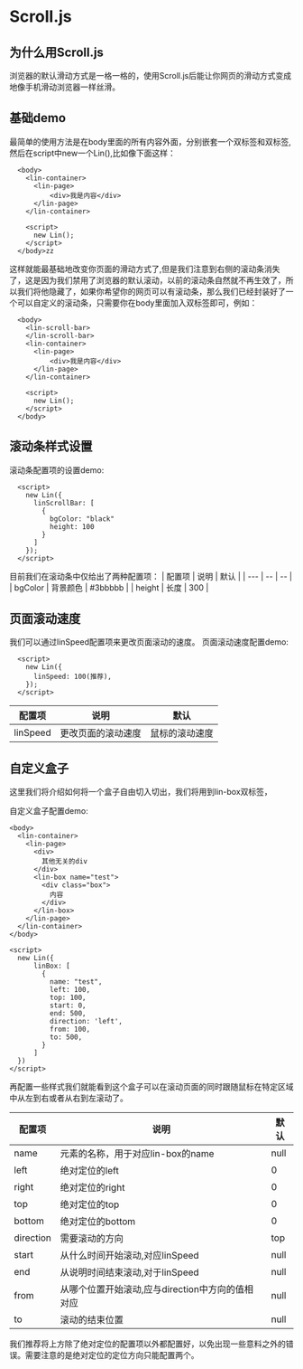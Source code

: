 # Scroll.js
## 为什么用Scroll.js
浏览器的默认滑动方式是一格一格的，使用Scroll.js后能让你网页的滑动方式变成地像手机滑动浏览器一样丝滑。
## 基础demo
最简单的使用方法是在body里面的所有内容外面，分别嵌套一个<lin-container>双标签和<lin-page>双标签,然后在script中new一个Lin(),比如像下面这样：
```
  <body>
    <lin-container>
      <lin-page>
          <div>我是内容</div>
      </lin-page>
    </lin-container>

    <script>
      new Lin();
    </script>
  </body>zz
```
这样就能最基础地改变你页面的滑动方式了,但是我们注意到右侧的滚动条消失了，这是因为我们禁用了浏览器的默认滚动，以前的滚动条自然就不再生效了，所以我们将他隐藏了，如果你希望你的网页可以有滚动条，那么我们已经封装好了一个可以自定义的滚动条，只需要你在body里面加入<lin-scroll-bar>双标签即可，例如：
```
  <body>
    <lin-scroll-bar>
    </lin-scroll-bar>
    <lin-container>
      <lin-page>
          <div>我是内容</div>
      </lin-page>
    </lin-container>

    <script>
      new Lin();
    </script>
  </body>
```
## 滚动条样式设置
滚动条配置项的设置demo:
```
  <script>
    new Lin({
      linScrollBar: [
        {
          bgColor: "black"
          height: 100
        }
      ]
    });
  </script>
```
目前我们在滚动条中仅给出了两种配置项：
| 配置项 | 说明 | 默认 |
| --- | -- | -- |
| bgColor | 背景颜色 | #3bbbbb |
| height | 长度 | 300 |


## 页面滚动速度
我们可以通过linSpeed配置项来更改页面滚动的速度。
页面滚动速度配置demo:
```
  <script>
    new Lin({
      linSpeed: 100(推荐),
    });
  </script>
```
| 配置项 | 说明 | 默认 |
| --- | -- | -- |
| linSpeed | 更改页面的滚动速度 | 鼠标的滚动速度 |

## 自定义盒子
这里我们将介绍如何将一个盒子自由切入切出，我们将用到lin-box双标签，

自定义盒子配置demo:
```
<body>
  <lin-container>
    <lin-page>
      <div>
        其他无关的div
      </div>
      <lin-box name="test">
        <div class="box">
          内容
        </div>
      </lin-box>
    </lin-page>
  </lin-container>
</body>

<script>
  new Lin({
      linBox: [
        {
          name: "test",
          left: 100,
          top: 100,
          start: 0,
          end: 500,
          direction: 'left',
          from: 100,
          to: 500,
        }
      ]
  })
</script>
```

再配置一些样式我们就能看到这个盒子可以在滚动页面的同时跟随鼠标在特定区域中从左到右或者从右到左滚动了。

| 配置项 | 说明 | 默认 | 
| --- | -- | -- |
| name | 元素的名称，用于对应lin-box的name | null |
| left | 绝对定位的left | 0 |
| right | 绝对定位的right | 0 | 
| top | 绝对定位的top | 0 | 
| bottom | 绝对定位的bottom | 0 |
| direction | 需要滚动的方向 | top |
| start | 从什么时间开始滚动,对应linSpeed | null |
| end | 从说明时间结束滚动,对于linSpeed | null |
| from | 从哪个位置开始滚动,应与direction中方向的值相对应 | null |
| to | 滚动的结束位置 | null |

我们推荐将上方除了绝对定位的配置项以外都配置好，以免出现一些意料之外的错误。需要注意的是绝对定位的定位方向只能配置两个。